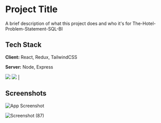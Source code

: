 
# Project Title

A brief description of what this project does and who it's for
The-Hotel-Problem-Statement-SQL-BI


## Tech Stack

**Client:** React, Redux, TailwindCSS

**Server:** Node, Express

  <img src="https://img.shields.io/badge/Microsoft%20SQL%20Sever-CC2927?style=for-the-badge&logo=microsoft%20sql%20server&logoColor=white" /> 
  <img src="https://img.shields.io/badge/PowerBI-F2C811?style=for-the-badge&logo=Power%20BI&logoColor=black"/> |
  
## Screenshots

![App Screenshot](https://via.placeholder.com/468x300?text=App+Screenshot+Here)

  ![Screenshot (87)](https://user-images.githubusercontent.com/75041273/126884243-65401bdf-ef40-4b97-a8fe-c0dc5a53d218.png)